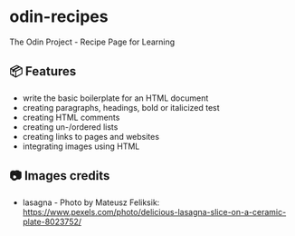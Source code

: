 # odin-recipes
The Odin Project - Recipe Page for Learning

## 📦 Features
- write the basic boilerplate for an HTML document
- creating paragraphs, headings, bold or italicized test
- creating HTML comments
- creating un-/ordered lists
- creating links to pages and websites
- integrating images using HTML

## 📷 Images credits
- lasagna - Photo by Mateusz Feliksik: https://www.pexels.com/photo/delicious-lasagna-slice-on-a-ceramic-plate-8023752/
